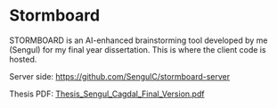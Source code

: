 # Stormboard

STORMBOARD is an AI-enhanced brainstorming tool developed by me (Sengul) for my final year dissertation.
This is where the client code is hosted.

Server side: https://github.com/SengulC/stormboard-server

Thesis PDF: [Thesis_Sengul_Cagdal_Final_Version.pdf](https://github.com/user-attachments/files/16917950/Thesis_Sengul_Cagdal_Final_Version.pdf)
